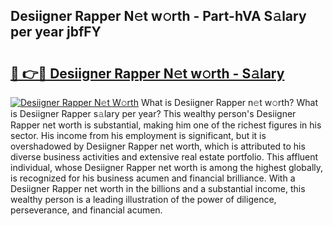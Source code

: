 ## Desiigner Rapper N𝚎t w𝚘rth - Part-hVA S𝚊lary per year jbfFY

# <h2><a href="http://gc3dmu.nevu.top/?p=Desiigner+Rapper">🔗 👉🔴 Desiigner Rapper N𝚎t w𝚘rth - S𝚊lary</a></h2>

[![Desiigner Rapper N𝚎t W𝚘rth](https://i.imgur.com/Oavwk0R.jpeg)](http://gc3dmu.nevu.top/?p=Desiigner+Rapper)
What is Desiigner Rapper n𝚎t w𝚘rth? What is Desiigner Rapper s𝚊lary per year?
This wealthy person's Desiigner Rapper net worth is substantial, making him one of the richest figures in his sector. His income from his employment is significant, but it is overshadowed by Desiigner Rapper net worth, which is attributed to his diverse business activities and extensive real estate portfolio. This affluent individual, whose Desiigner Rapper net worth is among the highest globally, is recognized for his business acumen and financial brilliance. With a Desiigner Rapper net worth in the billions and a substantial income, this wealthy person is a leading illustration of the power of diligence, perseverance, and financial acumen.
